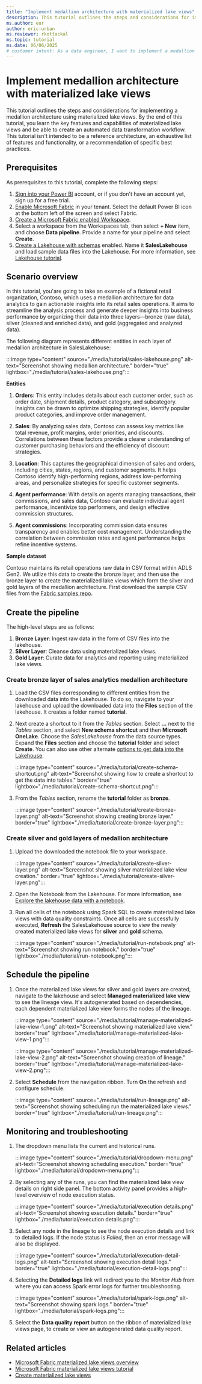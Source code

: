 ```yaml
---
title: "Implement medallion architecture with materialized lake views"
description: This tutorial outlines the steps and considerations for implementing a medallion architecture for a sales analytics pipeline materialized lake views.
ms.author: eur
author: eric-urban
ms.reviewer: rkottackal
ms.topic: tutorial
ms.date: 06/06/2025
# customer intent: As a data engineer, I want to implement a medallion architecture using materialized lake views in Microsoft Fabric so that I can automate data transformation workflows and gain actionable insights into sales analytics.
---
```


# Implement medallion architecture with materialized lake views

This tutorial outlines the steps and considerations for implementing a medallion architecture using materialized lake views. By the end of this tutorial, you learn the key features and capabilities of materialized lake views and be able to create an automated data transformation workflow. This tutorial isn't intended to be a reference architecture, an exhaustive list of features and functionality, or a recommendation of specific best practices.

## Prerequisites

As prerequisites to this tutorial, complete the following steps:

1. [Sign into your Power BI](https://powerbi.com/) account, or if you don't have an account yet, sign up for a free trial.
1. [Enable Microsoft Fabric](../../admin/fabric-switch.md) in your tenant. Select the default Power BI icon at the bottom left of the screen and select Fabric.
1. [Create a Microsoft Fabric enabled Workspace](../../fundamentals/create-workspaces.md).
1. Select a workspace from the Workspaces tab, then select **+ New** item, and choose **Data pipeline**. Provide a name for your pipeline and select **Create**.
1. [Create a Lakehouse with schemas](../lakehouse-schemas.md#create-a-lakehouse-schema) enabled. Name it **SalesLakehouse** and load sample data files into the Lakehouse. For more information, see [Lakehouse tutorial](/fabric/data-engineering/tutorial-build-lakehouse).

## Scenario overview

In this tutorial, you'are going to take an example of a fictional retail organization, Contoso, which uses a medallion architecture for data analytics to gain actionable insights into its retail sales operations. It aims to streamline the analysis process and generate deeper insights into business performance by organizing their data into three layers—bronze (raw data), silver (cleaned and enriched data), and gold (aggregated and analyzed data).

The following diagram represents different entities in each layer of medallion architecture in SalesLakehouse:

:::image type="content" source="./media/tutorial/sales-lakehouse.png" alt-text="Screenshot showing medallion architecture." border="true" lightbox="./media/tutorial/sales-lakehouse.png":::

**Entities**

1. **Orders**: This entity includes details about each customer order, such as order date, shipment details, product category, and subcategory. Insights can be drawn to optimize shipping strategies, identify popular product categories, and improve order management.

1. **Sales**: By analyzing sales data, Contoso can assess key metrics like total revenue, profit margins, order priorities, and discounts. Correlations between these factors provide a clearer understanding of customer purchasing behaviors and the efficiency of discount strategies.

1. **Location**: This captures the geographical dimension of sales and orders, including cities, states, regions, and customer segments. It helps Contoso identify high-performing regions, address low-performing areas, and personalize strategies for specific customer segments.

1. **Agent performance**: With details on agents managing transactions, their commissions, and sales data, Contoso can evaluate individual agent performance, incentivize top performers, and design effective commission structures.

1. **Agent commissions**: Incorporating commission data ensures transparency and enables better cost management. Understanding the correlation between commission rates and agent performance helps refine incentive systems.

**Sample dataset**

Contoso maintains its retail operations raw data in CSV format within ADLS Gen2. We utilize this data to create the bronze layer, and then use the bronze layer to create the materialized lake views which form the silver and gold layers of the medallion architecture. First download the sample CSV files from the [Fabric samples repo](https://github.com/microsoft/fabric-samples/tree/main/docs-samples/data-engineering/MaterializedLakeViews/tutorial).

## Create the pipeline

The high-level steps are as follows:

1. **Bronze Layer**: Ingest raw data in the form of CSV files into the lakehouse.
1. **Silver Layer**: Cleanse data using materialized lake views.
1. **Gold Layer**: Curate data for analytics and reporting using materialized lake views.

### Create bronze layer of sales analytics medallion architecture

1. Load the CSV files corresponding to different entities from the downloaded data into the Lakehouse. To do so, navigate to your lakehouse and upload the downloaded data into the **Files** section of the lakehouse. It creates a folder named **tutorial**.

1. Next create a shortcut to it from the *Tables* section. Select **...** next to the *Tables* section, and select **New schema shortcut** and then **Microsoft OneLake**. Choose the *SalesLakehouse* from the data source types. Expand the **Files** section and choose the **tutorial** folder and select **Create**. You can also use other alternate [options to get data into the Lakehouse](/fabric/data-engineering/load-data-lakehouse).

   :::image type="content" source="./media/tutorial/create-schema-shortcut.png" alt-text="Screenshot showing how to create a shortcut to get the data into tables." border="true" lightbox="./media/tutorial/create-schema-shortcut.png":::

1. From the *Tables* section, rename the **tutorial** folder as **bronze**.

   :::image type="content" source="./media/tutorial/create-bronze-layer.png" alt-text="Screenshot showing creating bronze layer." border="true" lightbox="./media/tutorial/create-bronze-layer.png":::

### Create silver and gold layers of medallion architecture

1. Upload the downloaded the notebook file to your workspace.

   :::image type="content" source="./media/tutorial/create-silver-layer.png" alt-text="Screenshot showing silver materialized lake view creation." border="true" lightbox="./media/tutorial/create-silver-layer.png":::

1. Open the Notebook from the Lakehouse. For more information, see [Explore the lakehouse data with a notebook](/fabric/data-engineering/lakehouse-notebook-explore).

1. Run all cells of the notebook using Spark SQL to create materialized lake views with data quality constraints. Once all cells are successfully executed, **Refresh** the SalesLakehouse source to view the newly created materialized lake views for **silver** and **gold** schema.

   :::image type="content" source="./media/tutorial/run-notebook.png" alt-text="Screenshot showing run notebook." border="true" lightbox="./media/tutorial/run-notebook.png":::

## Schedule the pipeline

1. Once the materialized lake views for silver and gold layers are created, navigate to the lakehouse and select **Managed materialized lake view** to see the lineage view. It's autogenerated based on dependencies, each dependent materialized lake view forms the nodes of the lineage.

   :::image type="content" source="./media/tutorial/manage-materialized-lake-view-1.png" alt-text="Screenshot showing materialized lake view." border="true" lightbox="./media/tutorial/manage-materialized-lake-view-1.png":::

   :::image type="content" source="./media/tutorial/manage-materialized-lake-view-2.png" alt-text="Screenshot showing creation of lineage." border="true" lightbox="./media/tutorial/manage-materialized-lake-view-2.png":::

1. Select **Schedule** from the navigation ribbon. Turn **On** the refresh and configure schedule.

   :::image type="content" source="./media/tutorial/run-lineage.png" alt-text="Screenshot showing scheduling run the materialized lake views." border="true" lightbox="./media/tutorial/run-lineage.png":::

## Monitoring and troubleshooting

1. The dropdown menu lists the current and historical runs. 

   :::image type="content" source="./media/tutorial/dropdown-menu.png" alt-text="Screenshot showing scheduling execution." border="true" lightbox="./media/tutorial/dropdown-menu.png":::

1. By selecting any of the runs, you can find the materialized lake view details on right side panel. The bottom activity panel provides a high-level overview of node execution status.

   :::image type="content" source="./media/tutorial/execution details.png" alt-text="Screenshot showing execution details." border="true" lightbox="./media/tutorial/execution details.png":::

1. Select any node in the lineage to see the node execution details and link to detailed logs. If the node status is *Failed*, then an error message will also be displayed.

   :::image type="content" source="./media/tutorial/execution-detail-logs.png" alt-text="Screenshot showing execution detail logs." border="true" lightbox="./media/tutorial/execution-detail-logs.png":::

1. Selecting the **Detailed logs** link will redirect you to the *Monitor Hub* from where you can access Spark error logs for further troubleshooting.

   :::image type="content" source="./media/tutorial/spark-logs.png" alt-text="Screenshot showing spark logs." border="true" lightbox="./media/tutorial/spark-logs.png":::

1. Select the **Data quality report** button on the ribbon of materialized lake views page, to create or view an autogenerated data quality report.

## Related articles

* [Microsoft Fabric materialized lake views overview](overview-materialized-lake-view.md)
* [Microsoft Fabric materialized lake views tutorial](tutorial.md)
* [Create materialized lake views](./create-materialized-lake-view.md)
